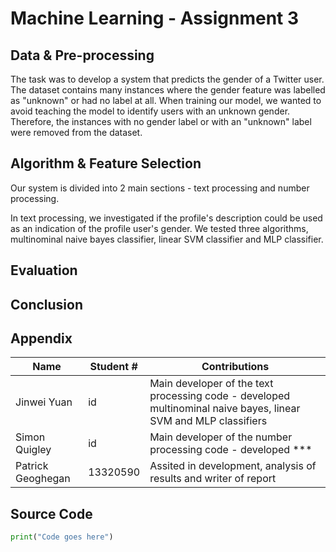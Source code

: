 # Machine Learning - Assignment 3

## Data & Pre-processing

The task was to develop a system that predicts the gender of a Twitter user. The dataset contains many instances where the gender feature was labelled as "unknown" or had no label at all. When training our model, we wanted to avoid teaching the model to identify users with an unknown gender. Therefore, the instances with no gender label or with an "unknown" label were removed from the dataset.

## Algorithm & Feature Selection

Our system is divided into 2 main sections - text processing and number processing.

In text processing, we investigated if the profile's description could be used as an indication of the profile user's gender. We tested three algorithms, multinominal naive bayes classifier, linear SVM classifier and MLP classifier.

[//]: # (TODO: List the benefits and downsides of each algorithm)

## Evaluation

## Conclusion

## Appendix

| Name | Student # | Contributions |
| --- | --- | --- |
| Jinwei Yuan | id | Main developer of the text processing code - developed multinominal naive bayes, linear SVM and MLP classifiers |
| Simon Quigley | id | Main developer of the number processing code - developed *** |
| Patrick Geoghegan | 13320590 | Assited in development, analysis of results and writer of report |

## Source Code

```python
print("Code goes here")
```
